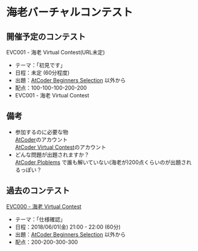 # 海老バーチャルコンテスト

## 開催予定のコンテスト


EVC001 - 海老 Virtual Contest(URL未定)
- テーマ：「初見です」
- 日程：未定 (60分程度)
- 出題：[AtCoder Beginners Selection](https://beta.atcoder.jp/contests/abs) 以外から
- 配点：100-100-100-200-200
- EVC001 - 海老 Virtual Contest  

## 備考

- 参加するのに必要な物  
[AtCoder](https://atcoder.jp/?lang=ja)のアカウント  
[AtCoder Virtual Contest](https://not-522.appspot.com/)のアカウント  
- どんな問題が出題されますか？  
[AtCoder Ploblems](https://kenkoooo.com/atcoder/?user=&rivals=ebicochineal%2Ceris_c%2Cchottodeta%2Cebimoegi&kind=category)
で誰も解いていない(海老が)200点くらいのが出題されるっぽい？  


## 過去のコンテスト

[EVC000 - 海老 Virtual Contest](https://not-522.appspot.com/contest/5655799036641280)
- テーマ：「仕様確認」
- 日程：2018/06/01(金) 21:00 - 22:00 (60分)
- 出題：[AtCoder Beginners Selection](https://beta.atcoder.jp/contests/abs) 以外から 
- 配点：200-200-300-300

